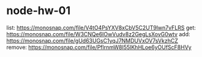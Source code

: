 # node-hw-01

list: https://monosnap.com/file/V4tO4PsYXV8xCbV5C2UT9lwn7vFLRS
get: https://monosnap.com/file/W3CNQe6IOwVudv8z2GegLsXovG0wtv
add: https://monosnap.com/file/gUd63UGsC1yqJ7NMDUVxOV7sVkzhCZ
remove: https://monosnap.com/file/PflrnmW8I55lKhHLoe6yOUfScF8HVy
